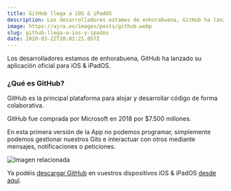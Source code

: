 ```yaml
---
title: GitHub llega a iOS & iPadOS
description: Los desarrolladores estamos de enhorabuena, GitHub ha lanzado su aplicación oficial para iOS & iPadOS.
image: https://ajra.es/images/posts/github.webp
slug: github-llega-a-ios-y-ipados
date: 2020-03-22T20:01:21.057Z
---
```



Los desarrolladores estamos de enhorabuena, GitHub ha lanzado su aplicación oficial para iOS & iPadOS.

### ¿Qué es GitHub?

GitHub es la principal plataforma para alojar y desarrollar código de forma colaborativa.

GitHub fue comprada por Microsoft en 2018 por $7.500 millones.

En esta primera versión de la App no podemos programar, simplemente podemos gestionar nuestros Gits e interactuar con otros mediante mensajes, notificaciones o peticiones.

![Imagen relacionada](https://cdn-images-1.medium.com/max/800/0*6l6Re0VUGpwL3VRe.jpeg)

Ya podéis [descargar GitHub](https://github.com/mobile/) en vuestros dispositivos iOS & iPadOS [desde aquí](https://apps.apple.com/us/app/github/id1477376905?ls=1).
